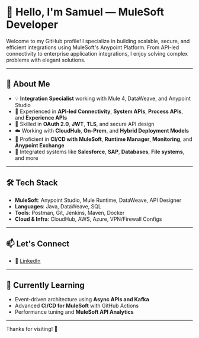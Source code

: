 # 👋 Hello, I'm Samuel — MuleSoft Developer

Welcome to my GitHub profile! I specialize in building scalable, secure, and efficient integrations using MuleSoft's Anypoint Platform. From API-led connectivity to enterprise application integrations, I enjoy solving complex problems with elegant solutions.

---

## 💼 About Me

- 💡 **Integration Specialist** working with Mule 4, DataWeave, and Anypoint Studio
- 🔄 Experienced in **API-led Connectivity**, **System APIs**, **Process APIs**, and **Experience APIs**
- 🔐 Skilled in **OAuth 2.0**, **JWT**, **TLS**, and secure API design
- ☁️ Working with **CloudHub**, **On-Prem**, and **Hybrid Deployment Models**
- 🧰 Proficient in **CI/CD with MuleSoft**, **Runtime Manager**, **Monitoring**, and **Anypoint Exchange**
- 🤝 Integrated systems like **Salesforce**, **SAP**, **Databases**, **File systems**, and more

---

## 🛠️ Tech Stack

- **MuleSoft**: Anypoint Studio, Mule Runtime, DataWeave, API Designer
- **Languages**: Java, DataWeave, SQL
- **Tools**: Postman, Git, Jenkins, Maven, Docker
- **Cloud & Infra**: CloudHub, AWS, Azure, VPN/Firewall Configs

---

## 📫 Let's Connect

- 💼 [LinkedIn]([https://www.linkedin.com/in/your-profile/](https://www.linkedin.com/in/samuel-soares-gomes/))

---

## 🔄 Currently Learning

- Event-driven architecture using **Async APIs and Kafka**
- Advanced **CI/CD for MuleSoft** with GitHub Actions
- Performance tuning and **MuleSoft API Analytics**

---

Thanks for visiting! 🚀  
